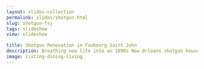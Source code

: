 ```yaml
---
layout: slides-collection
permalink: slides/shotgun.html
slug: shotgun-fsj
tags: slideshow
view: slideshow

title: Shotgun Renovation in Faubourg Saint John
description: Breathing new life into an 1890s New Orleans shotgun house.
image: listing-dining-living
---
```

